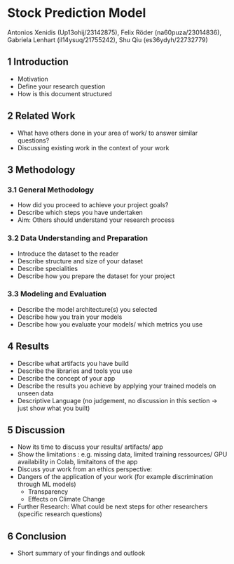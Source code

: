 # Stock Prediction Model

Antonios Xenidis (Up13ohij/23142875), Felix Röder (na60puza/23014836), Gabriela	Lenhart (il14ysuq/21755242), Shu Qiu (es36ydyh/22732779)

## 1 Introduction
- Motivation
- Define your research question
- How is this document structured

## 2 Related Work
- What have others done in your area of work/ to answer similar questions?
- Discussing existing work in the context of your work

## 3 Methodology
### 3.1 General Methodology
- How did you proceed to achieve your project goals? 
- Describe which steps you have undertaken
- Aim: Others should understand your research process
### 3.2 Data Understanding and Preparation
- Introduce the dataset to the reader
- Describe structure and size of your dataset
- Describe specialities
- Describe how you prepare the dataset for your project
### 3.3 Modeling and Evaluation
- Describe the model architecture(s) you selected
- Describe how you train your models
- Describe how you evaluate your models/ which metrics you use

## 4 Results
- Describe what artifacts you have build
- Describe the libraries and tools you use
- Describe the concept of your app
- Describe the results you achieve by applying your trained models on unseen data
- Descriptive Language (no judgement, no discussion in this section -> just show what you built)

## 5 Discussion
- Now its time to discuss your results/ artifacts/ app 
- Show the limitations : e.g. missing data, limited training ressources/ GPU availability in Colab, limitaitons of the app
- Discuss your work from an ethics perspective:
- Dangers of the application of your work (for example discrimination through ML models)
  - Transparency 
  - Effects on Climate Change
- Further Research: What could be next steps for other researchers (specific research questions)

## 6 Conclusion
- Short summary of your findings and outlook
